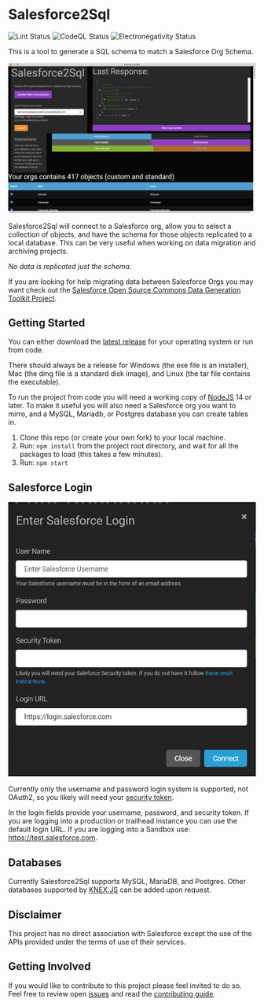 # Salesforce2Sql

![Lint Status](https://github.com/acrosman/Salesforce2Sql/actions/workflows/lint.yml/badge.svg) ![CodeQL Status](https://github.com/acrosman/Salesforce2Sql/actions/workflows/codeql-analysis.yml/badge.svg) ![Electronegativity Status](https://github.com/acrosman/Salesforce2Sql/actions/workflows/electronegativity.yml/badge.svg)

This is a tool to generate a SQL schema to match a Salesforce Org Schema.

![Main Interface](documentation/Interface%20Screenshots/MainScreen.png?raw=true)

Salesforce2Sql will connect to a Salesforce org, allow you to select a collection of objects, and have the schema for those objects replicated to a local database. This can be very useful when working on data migration and archiving projects.

_No data is replicated just the schema._

If you are looking for help migrating data between Salesforce Orgs you may want check out the [Salesforce Open Source Commons Data Generation Toolkit Project](https://github.com/SFDO-Community-Sprints/DataGenerationToolkit).

## Getting Started

You can either download the [latest release](releases/latest) for your operating system or run from code.

There should always be a release for Windows (the exe file is an installer), Mac (the dmg file is a standard disk image), and Linux (the tar file contains the executable).

To run the project from code you will need a working copy of [NodeJS](https://nodejs.org) 14 or later. To make it useful you will also need a Salesforce org you want to mirro, and a MySQL, Mariadb, or Postgres database you can create tables in.

1. Clone this repo (or create your own fork) to your local machine.
1. Run: `npm install` from the project root directory, and wait for all the packages to load (this takes a few minutes).
1. Run: `npm start`

## Salesforce Login

![Login Screen](documentation/Interface%20Screenshots/Login.PNG?raw=true)

Currently only the username and password login system is supported, not OAuth2, so you likely will need your [security token](https://help.salesforce.com/articleView?id=user_security_token.htm&type=5).

In the login fields provide your username, password, and security token. If you are logging into a production or trailhead instance you can use the default login URL. If you are logging into a Sandbox use: https://test.salesforce.com.

## Databases

Currently Salesforce2Sql supports MySQL, MariaDB, and Postgres. Other databases supported by [KNEX.JS](https://knexjs.org/) can be added upon request.

## Disclaimer

This project has no direct association with Salesforce except the use of the APIs provided under the terms of use of their services.

## Getting Involved

If you would like to contribute to this project please feel invited to do so. Feel free to review open [issues](issues) and read the [contributing guide](contributing.md).
